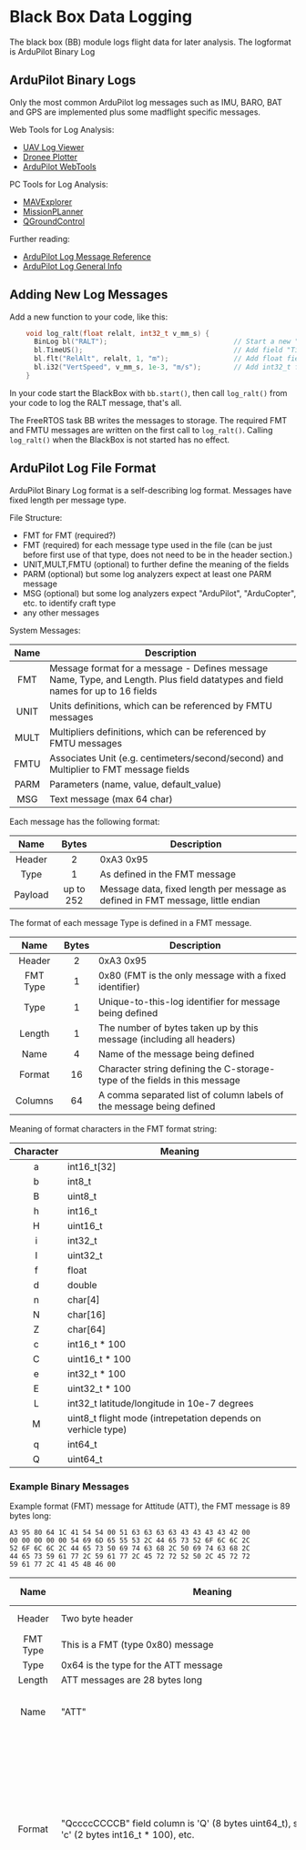 # Black Box Data Logging

The black box (BB) module logs flight data for later analysis. The logformat is ArduPilot Binary Log

## ArduPilot Binary Logs

Only the most common ArduPilot log messages such as IMU, BARO, BAT and GPS are implemented plus some madflight specific messages.

Web Tools for Log Analysis:

 - [UAV Log Viewer](https://plot.ardupilot.org/#/)
 - [Dronee Plotter](https://plot.dronee.aero/)
 - [ArduPilot WebTools](https://firmware.ardupilot.org/Tools/WebTools/)

PC Tools for Log Analysis:

 - [MAVExplorer](https://ardupilot.org/dev/docs/using-mavexplorer-for-log-analysis.html)
 - [MissionPLanner](https://ardupilot.org/planner/)
 - [QGroundControl](http://qgroundcontrol.com/)

Further reading:

 - [ArduPilot Log Message Reference](https://ardupilot.org/copter/docs/logmessages.html)
 - [ArduPilot Log General Info](https://ardupilot.org/dev/docs/common-logs.html)

## Adding New Log Messages

Add a new function to your code, like this:

```C
    void log_ralt(float relalt, int32_t v_mm_s) {
      BinLog bl("RALT");                               // Start a new "RALT" Message (max 4 characters)
      bl.TimeUS();                                     // Add field "TimeUS" with micros() time stamp
      bl.flt("RelAlt", relalt, 1, "m");                // Add float field "RelAlt" with relative altitude in meters
      bl.i32("VertSpeed", v_mm_s, 1e-3, "m/s");        // Add int32_t field "VertSpeed" with vertical speed in mm/s (1e-3 * m/s)
    }
```
In your code start the BlackBox with `bb.start()`, then call `log_ralt()` from your code to log the RALT message, that's all. 

The FreeRTOS task BB writes the messages to storage. The required FMT and FMTU messages are written on the first call to `log_ralt()`. Calling `log_ralt()` when the BlackBox is not started has no effect. 

## ArduPilot Log File Format

ArduPilot Binary Log format is a self-describing log format. Messages have fixed length per message type.

File Structure:

 - FMT for FMT (required?)
 - FMT (required) for each message type used in the file (can be just before first use of that type, does not need to be in the header section.)
 - UNIT,MULT,FMTU (optional) to further define the meaning of the fields
 - PARM (optional) but some log analyzers expect at least one PARM message
 - MSG (optional) but some log analyzers expect "ArduPilot", "ArduCopter", etc. to identify craft type
 - any other messages

System Messages:

|Name|Description|
|:-:|-|
FMT | Message format for a message - Defines message Name, Type, and Length. Plus field datatypes and field names for up to 16 fields 
UNIT | Units definitions, which can be referenced by FMTU messages
MULT | Multipliers definitions, which can be referenced by FMTU messages
FMTU | Associates Unit (e.g. centimeters/second/second) and Multiplier to FMT message fields
PARM | Parameters (name, value, default_value)
MSG | Text message (max 64 char)

Each message has the following format:

|Name|Bytes|Description|
|:-:|:-:|-|
Header  |         2 | 0xA3 0x95
Type    |         1 | As defined in the FMT message
Payload | up to 252 | Message data, fixed length per message as defined in FMT message, little endian

The format of each message Type is defined in a FMT message. 

|Name|Bytes|Description|
|:-:|:-:|-|
Header   |  2 | 0xA3 0x95
FMT Type |  1 | 0x80 (FMT is the only message with a fixed identifier)
Type     |  1 | Unique-to-this-log identifier for message being defined
Length   |  1 | The number of bytes taken up by this message (including all headers)
Name     |  4 | Name of the message being defined
Format   | 16 | Character string defining the C-storage-type of the fields in this message
Columns  | 64 | A comma separated list of column labels of the message being defined

Meaning of format characters in the FMT format string:

|Character|Meaning|
|:-:|-|
  a | int16_t[32]
  b | int8_t
  B | uint8_t
  h | int16_t
  H | uint16_t
  i | int32_t
  I | uint32_t
  f | float
  d | double
  n | char[4]
  N | char[16]
  Z | char[64]
  c | int16_t * 100
  C | uint16_t * 100
  e | int32_t * 100
  E | uint32_t * 100
  L | int32_t latitude/longitude in 10e-7 degrees
  M | uint8_t flight mode (intrepetation depends on verhicle type)
  q | int64_t
  Q | uint64_t


### Example Binary Messages

Example format (FMT) message for Attitude (ATT), the FMT message is 89 bytes long:

```
A3 95 80 64 1C 41 54 54 00 51 63 63 63 63 43 43 43 43 42 00  
00 00 00 00 00 54 69 6D 65 55 53 2C 44 65 73 52 6F 6C 6C 2C  
52 6F 6C 6C 2C 44 65 73 50 69 74 63 68 2C 50 69 74 63 68 2C  
44 65 73 59 61 77 2C 59 61 77 2C 45 72 72 52 50 2C 45 72 72  
59 61 77 2C 41 45 4B 46 00
```

|Name|Meaning|Hex Data|
|:-:|-|-|
Header   | Two byte header | A3 95 
FMT Type | This is a FMT (type 0x80) message | 80 
Type     | 0x64 is the type for the ATT message | 64 
Length   | ATT messages are 28 bytes long | 1C 
Name     | "ATT" | 41 54 54 00
Format   | "QccccCCCCB" field column is 'Q' (8 bytes uint64_t), second field is 'c' (2 bytes int16_t * 100), etc. | 51 63 63 63 63 43 43 43 43 42 00 00 00 00 00 00
Columns  | "TimeUS,DesRoll,Roll,DesPitch,Pitch,DesYaw,Yaw,ErrRP,ErrYaw,AEKF" | 54 69 6D 65 55 53 2C 44 65 73 52 6F 6C 6C 2C 52 6F 6C 6C 2C 44 65 73 50 69 74 63 68 2C 50 69 74 63 68 2C 44 65 73 59 61 77 2C 59 61 77 2C 45 72 72 52 50 2C 45 72 72 59 61 77 2C 41 45 4B 46 00

Example Attitude message, the ATT message is 28 bytes long:

```
A3 95 64 CE 85 E1 0A 00 00 00 00 00 00 55 02 3C FF DF FF 00 00 5B 09 01 00 01 00 03
```

|Name|Type|Meaning|Hex Data|
|:-:|-|-|-|
Header   | Two byte header    | A3 95 
Type     | 0x64 Attitude      | 64 
TimeUS   | 'Q' = uint64_t       | 0x000000000AE185CE = 182.552014 seconds since start | CE 85 E1 0A 00 00 00 00
DesRoll  | 'c' = int16_t * 100  | 0x0000 = 0.00 | 00 00
Roll     | 'c' = int16_t * 100  | 0x0255 = 5.97 | 55 02
DesPitch | 'c' = int16_t * 100  | 0xFF3C = -1.96 | 3C FF
Pitch    | 'c' = int16_t * 100  | 0xFFDF = -0.33 | DF FF
DesYaw   | 'C' = uint16_t * 100 | 0x0000 = 0.00 | 00 00
Yaw      | 'C' = uint16_t * 100 | 0x095B = 23.95 | 5B 09
ErrRP    | 'C' = uint16_t * 100 | 0x0001 = 0.01 | 01 00
ErrYaw   | 'C' = uint16_t * 100 | 0x0001 = 0.01 | 01 00
AEKF     | 'B' = uint8_t        | 3 | 03
